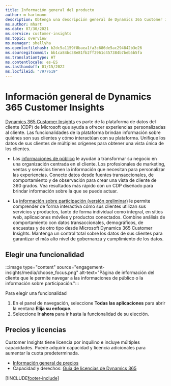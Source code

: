 ```yaml
---
title: Información general del producto
author: m-hartmann
description: Obtenga una descripción general de Dynamics 365 Customer Insights y sus funcionalidades.
ms.author: mhart
ms.date: 07/30/2021
ms.service: customer-insights
ms.topic: overview
ms.manager: shellyha
ms.openlocfilehash: b2dc5a1159f8baea1fa3c686de5ac294842b3e26
ms.sourcegitcommit: bb1ca84bc38e81fb2ff2961c457384b7beb5b5fa
ms.translationtype: HT
ms.contentlocale: es-ES
ms.lasthandoff: 01/15/2022
ms.locfileid: "7977619"
---
```

# <a name="product-overview-for-dynamics-365-customer-insights"></a>Información general de Dynamics 365 Customer Insights

[Dynamics 365 Customer Insights](https://dynamics.microsoft.com/ai/customer-insights/) es parte de la plataforma de datos del cliente (CDP) de Microsoft que ayuda a ofrecer experiencias personalizadas al cliente. Las funcionalidades de la plataforma brindan información sobre quiénes son sus clientes y cómo interactúan con su plataforma. Unifique los datos de sus clientes de múltiples orígenes para obtener una vista única de los clientes.


- Las [informaciones de público](audience-insights/overview.md) le ayudan a transformar su negocio en una organización centrada en el cliente. Los profesionales de marketing, ventas y servicios tienen la información que necesitan para personalizar las experiencias. Conecte datos desde fuentes transaccionales, de comportamiento y de observación para crear una vista de cliente de 360 grados. Vea resultados más rápido con un CDP diseñado para brindar información sobre la que se puede actuar. 

- La [información sobre participación (versión preliminar)](engagement-insights/index.yml) le permite comprender de forma interactiva cómo sus clientes utilizan sus servicios y productos, tanto de forma individual como integral, en sitios web, aplicaciones móviles y productos conectados. Combine análisis de comportamiento con datos transaccionales, demográficos, de encuestas y de otro tipo desde Microsoft Dynamics 365 Customer Insights. Mantenga un control total sobre los datos de sus clientes para garantizar el más alto nivel de gobernanza y cumplimiento de los datos.
 
## <a name="choose-a-capability"></a>Elegir una funcionalidad

:::image type="content" source="engagement-insights/media/choose_focus.png" alt-text="Página de información del cliente que le permite navegar a las informaciones de público o la información sobre participación.":::

Para elegir una funcionalidad

1. En el panel de navegación, seleccione **Todas las aplicaciones** para abrir la ventana **Elija su enfoque**.
1. Seleccione **Ir ahora** para ir hasta la funcionalidad de su elección.

## <a name="pricing-and-licensing"></a>Precios y licencias

Customer Insights tiene licencia por inquilino e incluye múltiples capacidades. Puede adquirir capacidad y licencia adicionales para aumentar la cuota predeterminada. 
- [Información general de precios](https://dynamics.microsoft.com/ai/customer-insights/pricing/)
- Capacidad y derechos: [Guía de licencias de Dynamics 365](https://go.microsoft.com/fwlink/?LinkId=866544)

[!INCLUDE[footer-include](includes/footer-banner.md)]